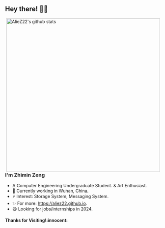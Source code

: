 <!-- Greeting -->
## Hey there! :wave::smiley:

<a href="https://github.com/AlieZ22?tab=repositories">
  <img width="500" height="auto" align="right" alt="AlieZ22's github stats" 
       src="https://github-readme-stats.vercel.app/api?username=AlieZ22&show_icons=true&theme=algolia&count_private=true" />
</a> 

<!--Introduction -->
### I'm Zhimin Zeng

- A Computer Engineering Undergraduate Student. & Art Enthusiast.
- 🌱 Currently working in Wuhan, China.
- ⚡ Interest: Storage System, Messaging System.
- ✨ For more: https://aliez22.github.io.
- 😄 Looking for jobs/internships in 2024.

<h4 align="left"> Thanks for Visiting!:innocent:</h4>



<!--
**AlieZ22/AlieZ22** is a ✨ _special_ ✨ repository because its `README.md` (this file) appears on your GitHub profile.

Here are some ideas to get you started:

- 🔭 I’m currently working on ...
- 🌱 I’m currently learning ...
- 👯 I’m looking to collaborate on ...
- 🤔 I’m looking for help with ...
- 💬 Ask me about ...
- 📫 How to reach me: ...
- 😄 Pronouns: ...
- ⚡ Fun fact: ...
-->


